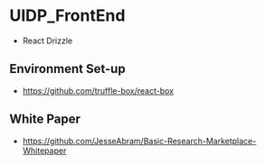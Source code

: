 # UIDP_FrontEnd
  * React Drizzle

## Environment Set-up

  * https://github.com/truffle-box/react-box
  
## White Paper
  * https://github.com/JesseAbram/Basic-Research-Marketplace-Whitepaper
